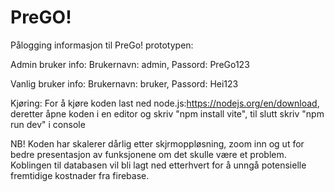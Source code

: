 # PreGO!

Pålogging informasjon til PreGo! prototypen:


Admin bruker info:
Brukernavn: admin,
Passord: PreGo123



Vanlig bruker info:
Brukernavn: bruker,
Passord: Hei123



Kjøring:
For å kjøre koden last ned node.js:https://nodejs.org/en/download, deretter åpne koden i en editor og skriv "npm install vite", til slutt skriv "npm run dev" i console

NB! Koden har skalerer dårlig etter skjrmoppløsning, zoom inn og ut for bedre presentasjon av funksjonene om det skulle være et problem. Koblingen til databasen vil bli lagt ned etterhvert for å unngå potensielle fremtidige kostnader fra firebase.


